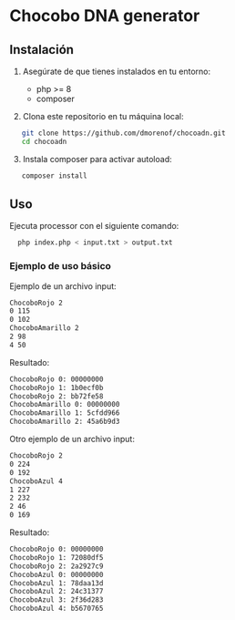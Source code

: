 # Chocobo DNA generator

## Instalación

1. Asegúrate de que tienes instalados en tu entorno:
    - php >= 8
    - composer

2. Clona este repositorio en tu máquina local:

```bash
   git clone https://github.com/dmorenof/chocoadn.git
   cd chocoadn
```

3. Instala composer para activar autoload:

```bash
   composer install
```

## Uso

Ejecuta processor con el siguiente comando:

```bash
  php index.php < input.txt > output.txt
```

### Ejemplo de uso básico

Ejemplo de un archivo input:
```txt
ChocoboRojo 2
0 115
0 102
ChocoboAmarillo 2
2 98
4 50
```
Resultado:
```txt
ChocoboRojo 0: 00000000
ChocoboRojo 1: 1b0ecf0b
ChocoboRojo 2: bb72fe58
ChocoboAmarillo 0: 00000000
ChocoboAmarillo 1: 5cfdd966
ChocoboAmarillo 2: 45a6b9d3
```
Otro ejemplo de un archivo input:
```txt
ChocoboRojo 2
0 224
0 192
ChocoboAzul 4
1 227
2 232
2 46
0 169
```
Resultado:
```txt
ChocoboRojo 0: 00000000
ChocoboRojo 1: 72080df5
ChocoboRojo 2: 2a2927c9
ChocoboAzul 0: 00000000
ChocoboAzul 1: 78daa13d
ChocoboAzul 2: 24c31377
ChocoboAzul 3: 2f36d283
ChocoboAzul 4: b5670765
```